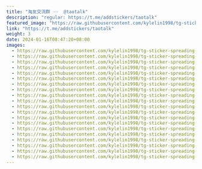 ```yaml
---
title: "淘友交流群 ☞☞  @taotalk"
description: "regular: https://t.me/addstickers/taotalk"
featured_image: "https://raw.githubusercontent.com/kylelin1998/tg-sticker-spreading-worldwide-images/main/img/3d6e4e0d-f051-4600-a70c-1eb89a506317.jpg"
link: "https://t.me/addstickers/taotalk"
weight: 3
date: 2024-01-16T08:47:20+08:00
images:
  - https://raw.githubusercontent.com/kylelin1998/tg-sticker-spreading-worldwide-images/main/img/3d6e4e0d-f051-4600-a70c-1eb89a506317.jpg
  - https://raw.githubusercontent.com/kylelin1998/tg-sticker-spreading-worldwide-images/main/img/dc325f11-c445-4ee1-96d4-d15362666818.jpg
  - https://raw.githubusercontent.com/kylelin1998/tg-sticker-spreading-worldwide-images/main/img/c76173d4-710c-4602-901e-c23f29eece99.jpg
  - https://raw.githubusercontent.com/kylelin1998/tg-sticker-spreading-worldwide-images/main/img/f70b865e-85e2-4408-a19c-0c48851eac51.jpg
  - https://raw.githubusercontent.com/kylelin1998/tg-sticker-spreading-worldwide-images/main/img/349e5d84-b623-441f-90f3-47c367b1e616.jpg
  - https://raw.githubusercontent.com/kylelin1998/tg-sticker-spreading-worldwide-images/main/img/8de5b7ca-f803-4355-8e94-1cbd21f448a2.jpg
  - https://raw.githubusercontent.com/kylelin1998/tg-sticker-spreading-worldwide-images/main/img/9f95fdb8-6e61-4e4a-8216-51a7912ccec5.jpg
  - https://raw.githubusercontent.com/kylelin1998/tg-sticker-spreading-worldwide-images/main/img/7db60d88-16b6-4ec8-9771-063c2d67ae96.jpg
  - https://raw.githubusercontent.com/kylelin1998/tg-sticker-spreading-worldwide-images/main/img/63698771-3a77-490f-9bf2-53bb46870e26.jpg
  - https://raw.githubusercontent.com/kylelin1998/tg-sticker-spreading-worldwide-images/main/img/8cadd872-2cd4-48d8-aa1e-af54e637a3cf.jpg
  - https://raw.githubusercontent.com/kylelin1998/tg-sticker-spreading-worldwide-images/main/img/daefc590-fb89-44d7-8187-7e2ae1db2b1d.jpg
  - https://raw.githubusercontent.com/kylelin1998/tg-sticker-spreading-worldwide-images/main/img/a949cb2d-b938-4ab4-a870-e4b3dcc0e6b7.jpg
  - https://raw.githubusercontent.com/kylelin1998/tg-sticker-spreading-worldwide-images/main/img/96bd6402-6b9b-4df1-972e-1f62dc24a13b.jpg
  - https://raw.githubusercontent.com/kylelin1998/tg-sticker-spreading-worldwide-images/main/img/75c8edc9-65e2-4781-a28f-52a2534acf72.jpg
  - https://raw.githubusercontent.com/kylelin1998/tg-sticker-spreading-worldwide-images/main/img/ab5787a2-83c7-43a5-9c83-4511b6939bf9.jpg
  - https://raw.githubusercontent.com/kylelin1998/tg-sticker-spreading-worldwide-images/main/img/cffaa049-a53c-4d56-962c-a05fc45a0430.jpg
  - https://raw.githubusercontent.com/kylelin1998/tg-sticker-spreading-worldwide-images/main/img/9e5c7bef-2987-453f-8994-f5f280339c34.jpg
  - https://raw.githubusercontent.com/kylelin1998/tg-sticker-spreading-worldwide-images/main/img/0a2dece6-f3c5-45c6-9e17-fe3576e48d0e.jpg
  - https://raw.githubusercontent.com/kylelin1998/tg-sticker-spreading-worldwide-images/main/img/b9775c1b-513c-44e5-ad3b-f6e0e44bfe6f.jpg
  - https://raw.githubusercontent.com/kylelin1998/tg-sticker-spreading-worldwide-images/main/img/4d5e4203-ee86-4f45-bf9c-44f61f4749b0.jpg
---
```

